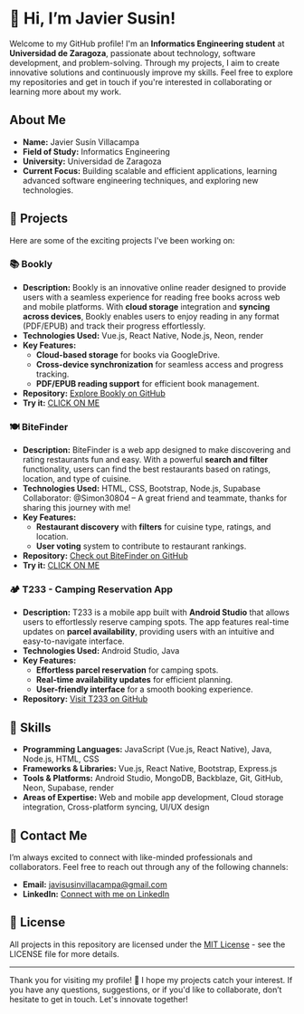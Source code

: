 # 👋 Hi, I’m **Javier Susin**!

Welcome to my GitHub profile! I'm an **Informatics Engineering student** at **Universidad de Zaragoza**, passionate about technology, software development, and problem-solving. Through my projects, I aim to create innovative solutions and continuously improve my skills. Feel free to explore my repositories and get in touch if you're interested in collaborating or learning more about my work.

## About Me

- **Name:** Javier Susín Villacampa
- **Field of Study:** Informatics Engineering
- **University:** Universidad de Zaragoza
- **Current Focus:** Building scalable and efficient applications, learning advanced software engineering techniques, and exploring new technologies.

## 🚀 Projects

Here are some of the exciting projects I've been working on:

### 📚 **Bookly**
- **Description:** Bookly is an innovative online reader designed to provide users with a seamless experience for reading free books across web and mobile platforms. With **cloud storage** integration and **syncing across devices**, Bookly enables users to enjoy reading in any format (PDF/EPUB) and track their progress effortlessly.
- **Technologies Used:** Vue.js, React Native, Node.js, Neon, render
- **Key Features:**
  - **Cloud-based storage** for books via GoogleDrive.
  - **Cross-device synchronization** for seamless access and progress tracking.
  - **PDF/EPUB reading support** for efficient book management.
- **Repository:** [Explore Bookly on GitHub](https://github.com/UNIZAR-30226-2025-60)
- **Try it:** [CLICK ON ME](https://booklyweb-469w.onrender.com/)

### 🍽️ **BiteFinder**
- **Description:** BiteFinder is a web app designed to make discovering and rating restaurants fun and easy. With a powerful **search and filter** functionality, users can find the best restaurants based on ratings, location, and type of cuisine. 
- **Technologies Used:** HTML, CSS, Bootstrap, Node.js, Supabase
Collaborator: @Simon30804 – A great friend and teammate, thanks for sharing this journey with me!
- **Key Features:**
  - **Restaurant discovery** with **filters** for cuisine type, ratings, and location.
  - **User voting** system to contribute to restaurant rankings.
- **Repository:** [Check out BiteFinder on GitHub](https://github.com/Javiersusin/1aWEBsistInf/tree/main)
- **Try it:** [CLICK ON ME](https://bitefindersisinf.onrender.com)

### 🏕️ **T233 - Camping Reservation App**
- **Description:** T233 is a mobile app built with **Android Studio** that allows users to effortlessly reserve camping spots. The app features real-time updates on **parcel availability**, providing users with an intuitive and easy-to-navigate interface.
- **Technologies Used:** Android Studio, Java
- **Key Features:**
  - **Effortless parcel reservation** for camping spots.
  - **Real-time availability updates** for efficient planning.
  - **User-friendly interface** for a smooth booking experience.
- **Repository:** [Visit T233 on GitHub](https://github.com/Simon30804/T233_camping)

## 🔧 Skills

- **Programming Languages:** JavaScript (Vue.js, React Native), Java, Node.js, HTML, CSS
- **Frameworks & Libraries:** Vue.js, React Native, Bootstrap, Express.js
- **Tools & Platforms:** Android Studio, MongoDB, Backblaze, Git, GitHub, Neon, Supabase, render
- **Areas of Expertise:** Web and mobile app development, Cloud storage integration, Cross-platform syncing, UI/UX design

## 💬 Contact Me

I’m always excited to connect with like-minded professionals and collaborators. Feel free to reach out through any of the following channels:

- **Email:** [javisusinvillacampa@gmail.com](mailto:javisusinvillacampa@gmail.com)
- **LinkedIn:** [Connect with me on LinkedIn](https://www.linkedin.com/in/javi-susin-a10251277/)

## 📄 License

All projects in this repository are licensed under the [MIT License](LICENSE) - see the LICENSE file for more details.

---

Thank you for visiting my profile! 🚀 I hope my projects catch your interest. If you have any questions, suggestions, or if you'd like to collaborate, don’t hesitate to get in touch. Let's innovate together!
